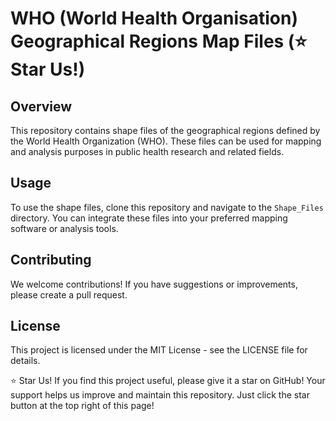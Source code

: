 # WHO (World Health Organisation) Geographical Regions Map Files (⭐ Star Us!)

## Overview

This repository contains shape files of the geographical regions defined by the World Health Organization (WHO). These files can be used for mapping and analysis purposes in public health research and related fields.

## Usage

To use the shape files, clone this repository and navigate to the `Shape_Files` directory. You can integrate these files into your preferred mapping software or analysis tools.

## Contributing
We welcome contributions! If you have suggestions or improvements, please create a pull request.

## License
This project is licensed under the MIT License - see the LICENSE file for details.

⭐ Star Us!
If you find this project useful, please give it a star on GitHub! Your support helps us improve and maintain this repository. Just click the star button at the top right of this page!